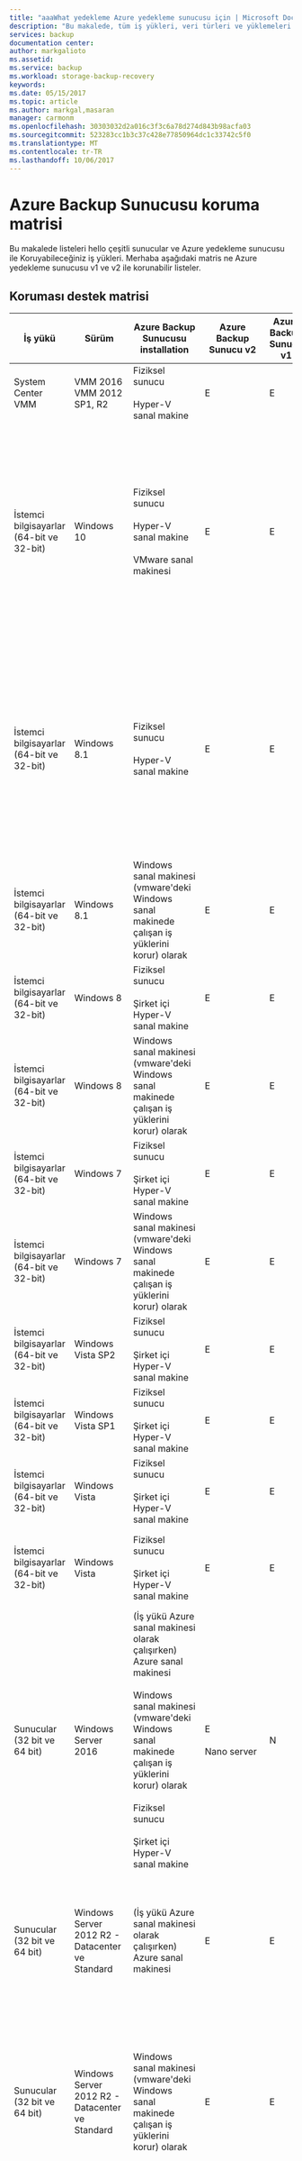 ```yaml
---
title: "aaaWhat yedekleme Azure yedekleme sunucusu için | Microsoft Docs"
description: "Bu makalede, tüm iş yükleri, veri türleri ve yüklemeleri Azure yedekleme sunucusu v2 koruyan listeleyen bir destek matrisi sağlar."
services: backup
documentation center: 
author: markgalioto
ms.assetid: 
ms.service: backup
ms.workload: storage-backup-recovery
keywords: 
ms.date: 05/15/2017
ms.topic: article
ms.author: markgal,masaran
manager: carmonm
ms.openlocfilehash: 30303032d2a016c3f3c6a78d274d843b98acfa03
ms.sourcegitcommit: 523283cc1b3c37c428e77850964dc1c33742c5f0
ms.translationtype: MT
ms.contentlocale: tr-TR
ms.lasthandoff: 10/06/2017
---
```

# <a name="azure-backup-server-protection-matrix"></a>Azure Backup Sunucusu koruma matrisi

Bu makalede listeleri hello çeşitli sunucular ve Azure yedekleme sunucusu ile Koruyabileceğiniz iş yükleri. Merhaba aşağıdaki matris ne Azure yedekleme sunucusu v1 ve v2 ile korunabilir listeler.

## <a name="protection-support-matrix"></a>Koruması destek matrisi

|İş yükü|Sürüm|Azure Backup Sunucusu</br> installation|Azure Backup</br> Sunucu v2|Azure Backup</br> Sunucu v1 |Koruma ve kurtarma|
|------------|-----------|--------------------|--------------------------------------------|--------------------------------|---------------------------|
|System Center VMM|VMM 2016<br/>VMM 2012 SP1, R2|Fiziksel sunucu<br /><br />Hyper-V sanal makine|E|E|Tüm dağıtım senaryolarında: veritabanı|
|İstemci bilgisayarlar (64-bit ve 32-bit)|Windows 10|Fiziksel sunucu<br /><br />Hyper-V sanal makine<br /><br />VMware sanal makinesi|E|E|Dosyalar<br /><br />Korumalı birimler NTFS olmalıdır. FAT ve FAT32 desteklenmez.<br /><br />Birimler, en az 1 GB olmalıdır. DPM, Birim Gölge Kopyası Hizmeti (VSS) tootake hello veri anlık görüntüsünü kullanır ve hello birim en az 1 GB ise hello anlık görüntü yalnızca çalışır.|
|İstemci bilgisayarlar (64-bit ve 32-bit)|Windows 8.1|Fiziksel sunucu<br /><br />Hyper-V sanal makine|E|E|Dosyalar<br /><br />Korumalı birimler NTFS olmalıdır. FAT ve FAT32 desteklenmez.<br /><br />Birimler, en az 1 GB olmalıdır. DPM, Birim Gölge Kopyası Hizmeti (VSS) tootake hello veri anlık görüntüsünü kullanır ve hello birim en az 1 GB ise hello anlık görüntü yalnızca çalışır.|
|İstemci bilgisayarlar (64-bit ve 32-bit)|Windows 8.1|Windows sanal makinesi (vmware'deki Windows sanal makinede çalışan iş yüklerini korur) olarak|E|E|Dosyalar<br /><br />Korumalı birimler NTFS ile en az 1 GB olmalıdır.|
|İstemci bilgisayarlar (64-bit ve 32-bit)|Windows 8|Fiziksel sunucu<br /><br />Şirket içi Hyper-V sanal makine|E|E|Dosyalar<br /><br />Korumalı birimler NTFS ile en az 1 GB olmalıdır.|
|İstemci bilgisayarlar (64-bit ve 32-bit)|Windows 8|Windows sanal makinesi (vmware'deki Windows sanal makinede çalışan iş yüklerini korur) olarak|E|E|Dosyalar<br /><br />Korumalı birimler NTFS ile en az 1 GB olmalıdır.|
|İstemci bilgisayarlar (64-bit ve 32-bit)|Windows 7|Fiziksel sunucu<br /><br />Şirket içi Hyper-V sanal makine|E|E|Dosyalar<br /><br />Korumalı birimler NTFS ile en az 1 GB olmalıdır.|
|İstemci bilgisayarlar (64-bit ve 32-bit)|Windows 7|Windows sanal makinesi (vmware'deki Windows sanal makinede çalışan iş yüklerini korur) olarak|E|E |Dosyalar<br /><br />Korumalı birimler NTFS ile en az 1 GB olmalıdır.|
|İstemci bilgisayarlar (64-bit ve 32-bit)|Windows Vista SP2|Fiziksel sunucu<br /><br />Şirket içi Hyper-V sanal makine|E|E|Dosyalar<br /><br />Korumalı birimler NTFS ile en az 1 GB olmalıdır.|
|İstemci bilgisayarlar (64-bit ve 32-bit)|Windows Vista SP1|Fiziksel sunucu<br /><br />Şirket içi Hyper-V sanal makine|E|E|Dosyalar<br /><br />Korumalı birimler NTFS ile en az 1 GB olmalıdır.|
|İstemci bilgisayarlar (64-bit ve 32-bit)|Windows Vista|Fiziksel sunucu<br /><br />Şirket içi Hyper-V sanal makine|E|E|Dosyalar<br /><br />Korumalı birimler NTFS ile en az 1 GB olmalıdır.|
|İstemci bilgisayarlar (64-bit ve 32-bit)|Windows Vista|Fiziksel sunucu<br /><br />Şirket içi Hyper-V sanal makine|E|E|Birim, paylaşım, klasör, dosya, sistem durumu/tam kurtarma), yinelenenleri kaldırılan birimler|
|Sunucular (32 bit ve 64 bit)|Windows Server 2016|(İş yükü Azure sanal makinesi olarak çalışırken) Azure sanal makinesi<br /><br />Windows sanal makinesi (vmware'deki Windows sanal makinede çalışan iş yüklerini korur) olarak<br /><br />Fiziksel sunucu<br /><br />Şirket içi Hyper-V sanal makine|E<br /><br />Nano server|N|Birim, paylaşım, klasör, dosya, sistem durumu/tam kurtarma), yinelenenleri kaldırılan birimler|
|Sunucular (32 bit ve 64 bit)|Windows Server 2012 R2 - Datacenter ve Standard|(İş yükü Azure sanal makinesi olarak çalışırken) Azure sanal makinesi|E|E |Birim, paylaşım, klasör, dosya<br /><br />DPM çalıştırmalıdır en az Windows Server 2012 R2 tooprotect Windows Server 2012 yinelenenleri kaldırılan birimler.|
|Sunucular (32 bit ve 64 bit)|Windows Server 2012 R2 - Datacenter ve Standard|Windows sanal makinesi (vmware'deki Windows sanal makinede çalışan iş yüklerini korur) olarak|E|E|Birim, paylaşım, klasör, dosya, sistem durumu/tam kurtarma)<br /><br />DPM Windows Server 2012 veya 2012 R2 tooprotect Windows Server 2012 yinelenenleri kaldırılmış birimler çalıştırması gerekir.|
|Sunucular (32 bit ve 64 bit)|Windows Server 2012/2012 SP1 - Datacenter ve Standard|Fiziksel sunucu<br /><br />Şirket içi Hyper-V sanal makine|E|E|Birim, paylaşım, klasör, dosya, sistem durumu/tam kurtarma<br /><br />DPM çalıştırmalıdır en az Windows Server 2012 R2 tooprotect Windows Server 2012 yinelenenleri kaldırılan birimler.|
|Sunucular (32 bit ve 64 bit)|Windows Server 2012/2012 SP1 - Datacenter ve Standard|(İş yükü Azure sanal makinesi olarak çalışırken) Azure sanal makinesi|E|E|Birim, paylaşım, klasör, dosya<br /><br />DPM çalıştırmalıdır en az Windows Server 2012 R2 tooprotect Windows Server 2012 yinelenenleri kaldırılan birimler.|
|Sunucular (32 bit ve 64 bit)|Windows Server 2012/2012 SP1 - Datacenter ve Standard|Windows sanal makinesi (vmware'deki Windows sanal makinede çalışan iş yüklerini korur) olarak|E|E|Birim, paylaşım, klasör, dosya, sistem durumu/tam kurtarma<br /><br />DPM çalıştırmalıdır en az Windows Server 2012 R2 tooprotect Windows Server 2012 yinelenenleri kaldırılan birimler.|
|Sunucular (32 bit ve 64 bit)|Windows Server 2008 R2 SP1 - Standard ve Enterprise|Fiziksel sunucu<br /><br />Şirket içi Hyper-V sanal makine|E<br /><br />SP1 ve yükleme çalışan toobe gerek [Windows Management çerçeve 4.0](https://www.microsoft.com/en-us/download/details.aspx?id=40855)|E|Birim, paylaşım, klasör, dosya, sistem durumu/tam kurtarma|
|Sunucular (32 bit ve 64 bit)|Windows Server 2008 R2 SP1 - Standard ve Enterprise|(İş yükü Azure sanal makinesi olarak çalışırken) Azure sanal makinesi|E<br /><br />SP1 ve yükleme çalışan toobe gerek [Windows Management çerçeve 4.0](https://www.microsoft.com/en-us/download/details.aspx?id=40855)|E |Birim, paylaşım, klasör, dosya|
|Sunucular (32 bit ve 64 bit)|Windows Server 2008 R2 SP1 - Standard ve Enterprise|Windows sanal makinesi (vmware'deki Windows sanal makinede çalışan iş yüklerini korur) olarak|E<br /><br />SP1 ve yükleme çalışan toobe gerek [Windows Management çerçeve 4.0](https://www.microsoft.com/en-us/download/details.aspx?id=40855)|E |Birim, paylaşım, klasör, dosya, sistem durumu/tam kurtarma|
|Sunucular (32 bit ve 64 bit)|Windows Server 2008 R2|Fiziksel sunucu<br /><br />Şirket içi Hyper-V sanal makine|E|E|Birim, paylaşım, klasör, dosya, sistem durumu/tam kurtarma|
|Sunucular (32 bit ve 64 bit)|Windows Server 2008 R2|(İş yükü Azure sanal makinesi olarak çalışırken) Azure sanal makinesi|N|E|Birim, paylaşım, klasör, dosya|
|Sunucular (32 bit ve 64 bit)|Windows Server 2008 R2|Windows sanal makinesi (vmware'deki Windows sanal makinede çalışan iş yüklerini korur) olarak|N|E|Birim, paylaşım, klasör, dosya, sistem durumu/tam kurtarma|
|Sunucular (32 bit ve 64 bit)|Windows Server 2008|Fiziksel sunucu<br /><br />Şirket içi Hyper-V sanal makine|N|E|Birim, paylaşım, klasör, dosya, sistem durumu/tam kurtarma|
|Sunucular (32 bit ve 64 bit)|Windows Server 2008|Windows sanal makinesi (vmware'deki Windows sanal makinede çalışan iş yüklerini korur) olarak|E|E |Birim, paylaşım, klasör, dosya, sistem durumu/tam kurtarma|
|Sunucular (32 bit ve 64 bit)|Windows Storage Server 2008|Fiziksel sunucu<br /><br />Şirket içi Hyper-V sanal makine|E|E|Birim, paylaşım, klasör, dosya, sistem durumu/tam kurtarma|
|SQL Server|SQL Server 2016|Fiziksel sunucu <br /><br /> Şirket içi Hyper-V sanal makine <br /> <br /> Azure sanal makinesi <br /><br /> Windows sanal makinesi (vmware'deki Windows sanal makinede çalışan iş yüklerini korur) olarak|E |N|Tüm dağıtım senaryolarında: veritabanı|
|SQL Server|SQL Server 2014|(İş yükü Azure sanal makinesi olarak çalışırken) Azure sanal makinesi|E|E |Tüm dağıtım senaryolarında: veritabanı|
|SQL Server|SQL Server 2014|Windows sanal makinesi (vmware'deki Windows sanal makinede çalışan iş yüklerini korur) olarak|E|E|Tüm dağıtım senaryolarında: veritabanı|
|SQL Server|SQL Server 2012 SP2|Fiziksel sunucu<br /><br />Şirket içi Hyper-V sanal makine|E|E |Tüm dağıtım senaryolarında: veritabanı|
|SQL Server|SQL Server 2012 SP2|(İş yükü Azure sanal makinesi olarak çalışırken) Azure sanal makinesi|E|E|Tüm dağıtım senaryolarında: veritabanı|
|SQL Server|SQL Server 2012 SP2|Windows sanal makinesi (vmware'deki Windows sanal makinede çalışan iş yüklerini korur) olarak|E|E|Tüm dağıtım senaryolarında: veritabanı|
|SQL Server|SQL Server 2012, SQL Server 2012 SP1|Fiziksel sunucu<br /><br />Şirket içi Hyper-V sanal makine|E|E|Tüm dağıtım senaryolarında: veritabanı|
|SQL Server|SQL Server 2012, SQL Server 2012 SP1|(İş yükü Azure sanal makinesi olarak çalışırken) Azure sanal makinesi|E|E|Tüm dağıtım senaryolarında: veritabanı|
|SQL Server|SQL Server 2012, SQL Server 2012 SP1|Windows sanal makinesi (vmware'deki Windows sanal makinede çalışan iş yüklerini korur) olarak|E|E|Tüm dağıtım senaryolarında: veritabanı|
|SQL Server|SQL Server 2008 R2|Fiziksel sunucu<br /><br />Şirket içi Hyper-V sanal makine|E|E|Tüm dağıtım senaryolarında: veritabanı|
|SQL Server|SQL Server 2008 R2|(İş yükü Azure sanal makinesi olarak çalışırken) Azure sanal makinesi|E|E|Tüm dağıtım senaryolarında: veritabanı|
|SQL Server|SQL Server 2008 R2|Windows sanal makinesi (vmware'deki Windows sanal makinede çalışan iş yüklerini korur) olarak|E|E |Tüm dağıtım senaryolarında: veritabanı|
|SQL Server|SQL Server 2008|Fiziksel sunucu<br /><br />Şirket içi Hyper-V sanal makine|E|E|Tüm dağıtım senaryolarında: veritabanı|
|SQL Server|SQL Server 2008|(İş yükü Azure sanal makinesi olarak çalışırken) Azure sanal makinesi|E|E|Tüm dağıtım senaryolarında: veritabanı|
|SQL Server|SQL Server 2008|Windows sanal makinesi (vmware'deki Windows sanal makinede çalışan iş yüklerini korur) olarak|E|E|Tüm dağıtım senaryolarında: veritabanı|
|Exchange|Exchange 2016|Fiziksel sunucu<br/><br/> Şirket içi Hyper-V sanal makine|E|E|(Tüm dağıtım senaryolarında) koruma: tek başına Exchange server, veritabanı bir veritabanı kullanılabilirlik grubu (DAG) altındaki<br /><br />(Tüm dağıtım senaryolarında) kurtarma: posta kutusu, DAG altındaki posta kutusu veritabanları|
|Exchange|Exchange 2016|Windows sanal makinesi (vmware'deki Windows sanal makinede çalışan iş yüklerini korur) olarak|E|E|(Tüm dağıtım senaryolarında) koruma: tek başına Exchange server, veritabanı bir veritabanı kullanılabilirlik grubu (DAG) altındaki<br /><br />(Tüm dağıtım senaryolarında) kurtarma: posta kutusu, DAG altındaki posta kutusu veritabanları|
|Exchange|Exchange 2013|Fiziksel sunucu<br /><br />Şirket içi Hyper-V sanal makine|E|E|(Tüm dağıtım senaryolarında) koruma: tek başına Exchange server, veritabanı bir veritabanı kullanılabilirlik grubu (DAG) altındaki<br /><br />(Tüm dağıtım senaryolarında) kurtarma: posta kutusu, DAG altındaki posta kutusu veritabanları|
|Exchange|Exchange 2013|Windows sanal makinesi (vmware'deki Windows sanal makinede çalışan iş yüklerini korur) olarak|E|E |(Tüm dağıtım senaryolarında) koruma: tek başına Exchange server, veritabanı bir veritabanı kullanılabilirlik grubu (DAG) altındaki<br /><br />(Tüm dağıtım senaryolarında) kurtarma: posta kutusu, DAG altındaki posta kutusu veritabanları|
|Exchange|Exchange 2010|Fiziksel sunucu<br /><br />Şirket içi Hyper-V sanal makine|E|E|(Tüm dağıtım senaryolarında) koruma: tek başına Exchange server, veritabanı bir veritabanı kullanılabilirlik grubu (DAG) altındaki<br /><br />(Tüm dağıtım senaryolarında) kurtarma: posta kutusu, DAG altındaki posta kutusu veritabanları|
|Exchange|Exchange 2010|Windows sanal makinesi (vmware'deki Windows sanal makinede çalışan iş yüklerini korur) olarak|E|E |(Tüm dağıtım senaryolarında) koruma: tek başına Exchange server, veritabanı bir veritabanı kullanılabilirlik grubu (DAG) altındaki<br /><br />(Tüm dağıtım senaryolarında) kurtarma: posta kutusu, DAG altındaki posta kutusu veritabanları|
|Exchange|Exchange 2007|Fiziksel sunucu<br /><br />Şirket içi Hyper-V sanal makine|E|E|(Tüm dağıtım senaryolarında) koruma: depolama grubu<br /><br />(Tüm dağıtım senaryolarında) kurtarma: depolama grubu, veritabanı, posta kutusu|
|Exchange|Exchange 2007|Windows sanal makinesi (vmware'deki Windows sanal makinede çalışan iş yüklerini korur) olarak|E|E |(Tüm dağıtım senaryolarında) koruma: depolama grubu<br /><br />(Tüm dağıtım senaryolarında) kurtarma: depolama grubu, veritabanı, posta kutusu|
|SharePoint|SharePoint 2016|Fiziksel sunucu<br /><br />Şirket içi Hyper-V sanal makine<br /><br />(İş yükü Azure sanal makinesi olarak çalışırken) Azure sanal makinesi<br /><br />Windows sanal makinesi (vmware'deki Windows sanal makinede çalışan iş yüklerini korur) olarak|E |N|(Tüm dağıtım senaryolarında) koruma: Grup, ön uç web sunucusu içeriği<br /><br />(Tüm dağıtım senaryolarında) kurtarma: Grup, veritabanı, web uygulaması, dosya veya liste öğesi, SharePoint arama, ön uç web sunucusu<br /><br />Merhaba SQL Server 2012 AlwaysOn kullanan SharePoint grubunu koruma özelliği hello içerik veritabanları için desteklenmediğini unutmayın.|
|SharePoint|SharePoint 2013|Fiziksel sunucu<br /><br />Şirket içi Hyper-V sanal makine|E|E|(Tüm dağıtım senaryolarında) koruma: Grup, ön uç web sunucusu içeriği<br /><br />(Tüm dağıtım senaryolarında) kurtarma: Grup, veritabanı, web uygulaması, dosya veya liste öğesi, SharePoint arama, ön uç web sunucusu<br /><br />Merhaba SQL Server 2012 AlwaysOn kullanan SharePoint grubunu koruma özelliği hello içerik veritabanları için desteklenmediğini unutmayın.|
|SharePoint|SharePoint 2013|Azure sanal (iş yükü Azure sanal makinesi olarak çalışırken) makine - DPM 2012 R2 güncelleştirme paketi 3 veya sonraki sürümleri|E|E|(Tüm dağıtım senaryolarında) koruma: Grup, SharePoint arama, ön uç web sunucusu içeriği<br /><br />(Tüm dağıtım senaryolarında) kurtarma: Grup, veritabanı, web uygulaması, dosya veya liste öğesi, SharePoint arama, ön uç web sunucusu<br /><br />Merhaba SQL Server 2012 AlwaysOn kullanan SharePoint grubunu koruma özelliği hello içerik veritabanları için desteklenmediğini unutmayın.|
|SharePoint|SharePoint 2013|Windows sanal makinesi (vmware'deki Windows sanal makinede çalışan iş yüklerini korur) olarak|E|E |(Tüm dağıtım senaryolarında) koruma: Grup, SharePoint arama, ön uç web sunucusu içeriği<br /><br />(Tüm dağıtım senaryolarında) kurtarma: Grup, veritabanı, web uygulaması, dosya veya liste öğesi, SharePoint arama, ön uç web sunucusu<br /><br />Merhaba SQL Server 2012 AlwaysOn kullanan SharePoint grubunu koruma özelliği hello içerik veritabanları için desteklenmediğini unutmayın.|
|SharePoint|SharePoint 2010|Fiziksel sunucu<br /><br />Şirket içi Hyper-V sanal makine|E|E|(Tüm dağıtım senaryolarında) koruma: Grup, SharePoint arama, ön uç web sunucusu içeriği<br /><br />(Tüm dağıtım senaryolarında) kurtarma: Grup, veritabanı, web uygulaması, dosya veya liste öğesi, SharePoint arama, ön uç web sunucusu|
|SharePoint|SharePoint 2010|(İş yükü Azure sanal makinesi olarak çalışırken) Azure sanal makinesi|E|E |(Tüm dağıtım senaryolarında) koruma: Grup, SharePoint arama, ön uç web sunucusu içeriği<br /><br />(Tüm dağıtım senaryolarında) kurtarma: Grup, veritabanı, web uygulaması, dosya veya liste öğesi, SharePoint arama, ön uç web sunucusu|
|SharePoint|SharePoint 2010|Windows sanal makinesi (vmware'deki Windows sanal makinede çalışan iş yüklerini korur) olarak|E|E|(Tüm dağıtım senaryolarında) koruma: Grup, SharePoint arama, ön uç web sunucusu içeriği<br /><br />(Tüm dağıtım senaryolarında) kurtarma: Grup, veritabanı, web uygulaması, dosya veya liste öğesi, SharePoint arama, ön uç web sunucusu|
|SharePoint|SharePoint 2007|Fiziksel sunucu<br /><br />Şirket içi Hyper-V sanal makine|E|E|(Tüm dağıtım senaryolarında) koruma: Grup, SharePoint arama, ön uç web sunucusu içeriği<br /><br />(Tüm dağıtım senaryolarında) kurtarma: Grup, veritabanı, web uygulaması, dosya veya liste öğesi, SharePoint arama, ön uç web sunucusu|
|SharePoint|SharePoint 2007|Windows sanal makinesi (vmware'deki Windows sanal makinede çalışan iş yüklerini korur) olarak|E|E|(Tüm dağıtım senaryolarında) koruma: Grup, SharePoint arama, ön uç web sunucusu içeriği<br /><br />(Tüm dağıtım senaryolarında) kurtarma: Grup, veritabanı, web uygulaması, dosya veya liste öğesi, SharePoint arama, ön uç web sunucusu|
|Hyper-V konağı - Hyper-V konak sunucusu, küme veya VM üzerindeki DPM koruma Aracısı|Windows Server 2016|Fiziksel sunucu<br /><br />Şirket içi Hyper-V sanal makine|E|N|Koruma: Hyper-V bilgisayarları, Küme Paylaşılan birimleri (CSV)<br /><br />Kurtarma: sanal makine, dosya ve klasör, birimler, sanal sabit disk sürücüler öğe düzeyinde kurtarma|
|Hyper-V konağı - Hyper-V konak sunucusu, küme veya VM üzerindeki DPM koruma Aracısı|Windows Server 2012 R2 - Datacenter ve Standard|Fiziksel sunucu<br /><br />Şirket içi Hyper-V sanal makine|E|E|Koruma: Hyper-V bilgisayarları, Küme Paylaşılan birimleri (CSV)<br /><br />Kurtarma: sanal makine, dosya ve klasör, birimler, sanal sabit disk sürücüler öğe düzeyinde kurtarma|
|Hyper-V konağı - Hyper-V konak sunucusu, küme veya VM üzerindeki DPM koruma Aracısı|Windows Server 2012 - Datacenter ve Standard|Fiziksel sunucu<br /><br />Şirket içi Hyper-V sanal makine|E|E|Koruma: Hyper-V bilgisayarları, Küme Paylaşılan birimleri (CSV)<br /><br />Kurtarma: sanal makine, dosya ve klasör, birimler, sanal sabit disk sürücüler öğe düzeyinde kurtarma|
|Hyper-V konağı - Hyper-V konak sunucusu, küme veya VM üzerindeki DPM koruma Aracısı|Windows Server 2008 R2 SP1 - Enterprise ve Standard|Fiziksel sunucu<br /><br />Şirket içi Hyper-V sanal makine|E|E|Koruma: Hyper-V bilgisayarları, Küme Paylaşılan birimleri (CSV)<br /><br />Kurtarma: sanal makine, dosya ve klasör, birimler, sanal sabit disk sürücüler öğe düzeyinde kurtarma|
|Hyper-V konağı - Hyper-V konak sunucusu, küme veya VM üzerindeki DPM koruma Aracısı|Windows Server 2008|Fiziksel sunucu<br /><br />Şirket içi Hyper-V sanal makine|N|N|Koruma: Hyper-V bilgisayarları, Küme Paylaşılan birimleri (CSV)<br /><br />Kurtarma: sanal makine, dosya ve klasör, birimler, sanal sabit disk sürücüler öğe düzeyinde kurtarma|
|VMware Sanal Makineleri|VMware server 5.5 veya 6.0 veya 6.5 |Şirket içi Hyper-V sanal makine|E|Y (UR1 ile)|Küme Paylaşılan birimleri (CSV), NFS VMware Vm'lerinde ve SAN depolama alanı<br /> Dosya ve klasörlerin yalnızca Windows için kullanılabilir öğe düzeyinde kurtarma<br /> VMware Vapps'yi desteklenmiyor|
|Linux|Hyper-V veya VMware Konuğu olarak çalıştırılan Linux|Şirket içi Hyper-V sanal makine|E|E|Hyper-V, Windows Server 2012 R2 veya Windows Server 2016 üzerinde çalışmalıdır. Koru: Tüm sanal makine<br /><br />Kurtarma: Tüm sanal makine|

## <a name="cluster-support"></a>Küme desteği
Azure yedekleme sunucusu kümelenmiş uygulamalar aşağıdaki hello verileri koruyabilir:

-   Dosya sunucuları

-   SQL Server

-   Hyper-ölçeklendirilmiş DPM koruması kullanan bir Hyper-V kümesi korursanız V - korumalı hello Hyper-V iş yükleri için ikincil koruma ekleyemezsiniz.

    Windows Server 2008 R2'de Hyper-V çalıştıran, tooinstall hello güncelleştirme KB açıklanan emin olun [975354](https://support.microsoft.com/en-us/kb/975354).
    Bir küme yapılandırmasında Windows Server 2008 R2'de Hyper-V çalıştırırsanız, SP2 ve KB yüklediğinizden emin olun [971394](https://support.microsoft.com/en-us/kb/971394).

-   Exchange Server - Azure yedekleme sunucusu desteklenen Exchange Server sürümleri (küme sürekli çoğaltması) için paylaşılmayan disk kümelerini koruyabilir ve ayrıca yerel sürekli çoğaltma için yapılandırılmış Exchange Server'a koruyabilir.

-   SQL Server - Küme Paylaşılan birimlerinde (CSV) barındırılan SQL Server veritabanlarını yedeklemek Azure yedekleme sunucusu desteklemiyor.

Azure yedekleme sunucusu hello bulunan küme iş yüklerini koruyabilir hello DPM sunucusu olarak ve bir alt veya güvenilen etki alanında aynı etki alanı. Güvenilmeyen etki alanlarındaki veya çalışma gruplarındaki tooprotect veri kaynakları istiyorsanız, yalnızca bir küme için tek bir sunucu için NTLM veya sertifika kimlik doğrulaması veya sertifika kimlik doğrulaması kullanın.
